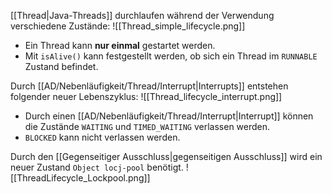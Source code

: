 [[Thread|Java-Threads]] durchlaufen während der Verwendung verschiedene Zustände:
![[Thread_simple_lifecycle.png]]
- Ein Thread kann **nur einmal** gestartet werden.
- Mit `isAlive()` kann festgestellt werden, ob sich ein Thread im `RUNNABLE` Zustand befindet.

Durch [[AD/Nebenläufigkeit/Thread/Interrupt|Interrupts]] entstehen folgender neuer Lebenszyklus:
![[Thread_lifecycle_interrupt.png]]
- Durch einen [[AD/Nebenläufigkeit/Thread/Interrupt|Interrupt]] können die Zustände `WAITING` und `TIMED_WAITING` verlassen werden.
- `BLOCKED` kann nicht verlassen werden.


Durch den [[Gegenseitiger Ausschluss|gegenseitigen Ausschluss]] wird ein neuer Zustand `Object locj-pool` benötigt.
![[ThreadLifecycle_Lockpool.png]]
